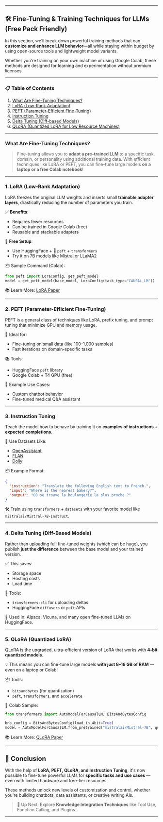 
---

## 🛠️ Fine-Tuning & Training Techniques for LLMs (Free Pack Friendly)

In this section, we’ll break down powerful training methods that can **customize and enhance LLM behavior**—all while staying within budget by using open-source tools and lightweight model variants.

Whether you're training on your own machine or using Google Colab, these methods are designed for learning and experimentation without premium licenses.

---

### 📋 Table of Contents

1. [What Are Fine-Tuning Techniques?](#what-are-fine-tuning-techniques)
2. [LoRA (Low-Rank Adaptation)](#1-lora-low-rank-adaptation)
3. [PEFT (Parameter-Efficient Fine-Tuning)](#2-peft-parameter-efficient-fine-tuning)
4. [Instruction Tuning](#3-instruction-tuning)
5. [Delta Tuning (Diff-based Models)](#4-delta-tuning-diff-based-models)
6. [QLoRA (Quantized LoRA for Low Resource Machines)](#5-qlora-quantized-lora-for-low-resource-machines)

---

### What Are Fine-Tuning Techniques?

> Fine-tuning allows you to **adapt a pre-trained LLM** to a specific task, domain, or personality using additional training data. With efficient techniques like LoRA or PEFT, you can fine-tune large models **on a laptop or a free Colab notebook**!

---

### 1. LoRA (Low-Rank Adaptation)

LoRA freezes the original LLM weights and inserts small **trainable adapter layers**, drastically reducing the number of parameters you train.

✅ **Benefits**:
- Requires fewer resources
- Can be trained in Google Colab (free)
- Reusable and stackable adapters

🧪 **Free Setup**:
- Use HuggingFace + 🤗 `peft` + `transformers`
- Try it on 7B models like Mistral or LLaMA2

📦 Sample Command (Colab):
```python
from peft import LoraConfig, get_peft_model
model = get_peft_model(base_model, LoraConfig(task_type="CAUSAL_LM"))
```

📚 Learn More: [LoRA Paper](https://arxiv.org/abs/2106.09685)

---

### 2. PEFT (Parameter-Efficient Fine-Tuning)

PEFT is a general class of techniques like LoRA, prefix tuning, and prompt tuning that minimize GPU and memory usage.

🌟 Ideal for:
- Fine-tuning on small data (like 100–1,000 samples)
- Fast iterations on domain-specific tasks

📚 Tools:
- HuggingFace `peft` library
- Google Colab + T4 GPU (free)

📌 Example Use Cases:
- Custom chatbot behavior
- Fine-tuned medical Q&A assistant

---

### 3. Instruction Tuning

Teach the model how to behave by training it on **examples of instructions + expected completions**.

🧠 Use Datasets Like:
- [OpenAssistant](https://huggingface.co/datasets/OpenAssistant/oasst1)
- [FLAN](https://huggingface.co/datasets/cais/mmlu)
- [Dolly](https://huggingface.co/databricks/databricks-dolly-15k)

📦 Example Format:
```json
{
  "instruction": "Translate the following English text to French.",
  "input": "Where is the nearest bakery?",
  "output": "Où se trouve la boulangerie la plus proche ?"
}
```

🛠 Train using `transformers` + `datasets` with your favorite model like `mistralai/Mistral-7B-Instruct`.

---

### 4. Delta Tuning (Diff-Based Models)

Rather than uploading full fine-tuned weights (which can be huge), you publish **just the difference** between the base model and your trained version.

✅ This saves:
- Storage space
- Hosting costs
- Load time

🧰 Tools:
- `transformers-cli` for uploading deltas
- HuggingFace `diffusers` or `peft` APIs

🧪 Used in: Alpaca, Vicuna, and many open fine-tuned LLMs on HuggingFace.

---

### 5. QLoRA (Quantized LoRA)

QLoRA is the upgraded, ultra-efficient version of LoRA that works with **4-bit quantized models**.

💡 This means you can fine-tune large models **with just 8–16 GB of RAM** — even on a laptop or Colab!

📦 Tools:
- `bitsandbytes` (for quantization)
- `peft`, `transformers`, and `accelerate`

🧪 Colab Sample:
```python
from transformers import AutoModelForCausalLM, BitsAndBytesConfig

bnb_config = BitsAndBytesConfig(load_in_4bit=True)
model = AutoModelForCausalLM.from_pretrained("mistralai/Mistral-7B", quantization_config=bnb_config)
```

📚 Learn More: [QLoRA Paper](https://arxiv.org/abs/2305.14314)

---

## 🧩 Conclusion

With the help of **LoRA, PEFT, QLoRA, and Instruction Tuning**, it's now possible to fine-tune powerful LLMs for **specific tasks and use cases** — even with limited hardware and free-tier resources.

These methods unlock new levels of customization and control, whether you're building chatbots, data assistants, or creative writing AIs.

> 🔮 Up Next: Explore **Knowledge Integration Techniques** like Tool Use, Function Calling, and Plugins.

---
